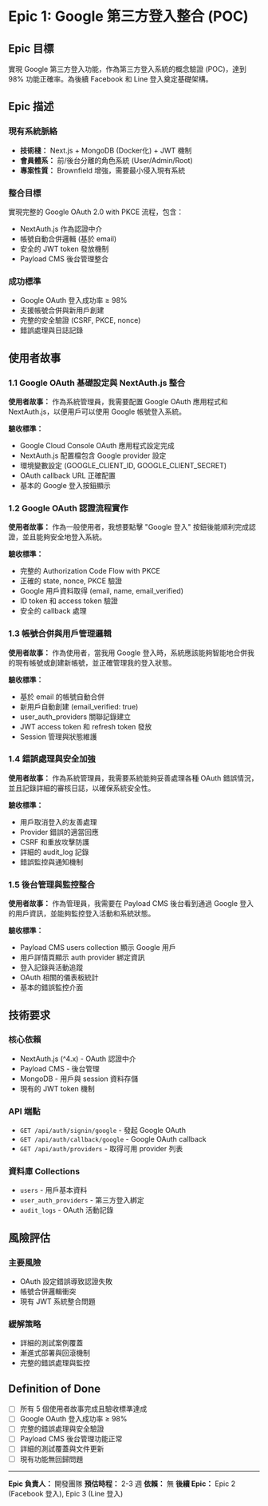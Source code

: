 # Epic 1: Google 第三方登入整合 (POC)

## Epic 目標

實現 Google 第三方登入功能，作為第三方登入系統的概念驗證 (POC)，達到 98% 功能正確率。為後續 Facebook 和 Line 登入奠定基礎架構。

## Epic 描述

### 現有系統脈絡

- **技術棧：** Next.js + MongoDB (Docker化) + JWT 機制
- **會員體系：** 前/後台分離的角色系統 (User/Admin/Root)
- **專案性質：** Brownfield 增強，需要最小侵入現有系統

### 整合目標

實現完整的 Google OAuth 2.0 with PKCE 流程，包含：

- NextAuth.js 作為認證中介
- 帳號自動合併邏輯 (基於 email)
- 安全的 JWT token 發放機制
- Payload CMS 後台管理整合

### 成功標準

- Google OAuth 登入成功率 ≥ 98%
- 支援帳號合併與新用戶創建
- 完整的安全驗證 (CSRF, PKCE, nonce)
- 錯誤處理與日誌記錄

## 使用者故事

### 1.1 Google OAuth 基礎設定與 NextAuth.js 整合

**使用者故事：** 作為系統管理員，我需要配置 Google OAuth 應用程式和 NextAuth.js，以便用戶可以使用 Google 帳號登入系統。

**驗收標準：**

- Google Cloud Console OAuth 應用程式設定完成
- NextAuth.js 配置檔包含 Google provider 設定
- 環境變數設定 (GOOGLE_CLIENT_ID, GOOGLE_CLIENT_SECRET)
- OAuth callback URL 正確配置
- 基本的 Google 登入按鈕顯示

### 1.2 Google OAuth 認證流程實作

**使用者故事：** 作為一般使用者，我想要點擊 "Google 登入" 按鈕後能順利完成認證，並且能夠安全地登入系統。

**驗收標準：**

- 完整的 Authorization Code Flow with PKCE
- 正確的 state, nonce, PKCE 驗證
- Google 用戶資料取得 (email, name, email_verified)
- ID token 和 access token 驗證
- 安全的 callback 處理

### 1.3 帳號合併與用戶管理邏輯

**使用者故事：** 作為使用者，當我用 Google 登入時，系統應該能夠智能地合併我的現有帳號或創建新帳號，並正確管理我的登入狀態。

**驗收標準：**

- 基於 email 的帳號自動合併
- 新用戶自動創建 (email_verified: true)
- user_auth_providers 關聯記錄建立
- JWT access token 和 refresh token 發放
- Session 管理與狀態維護

### 1.4 錯誤處理與安全加強

**使用者故事：** 作為系統管理員，我需要系統能夠妥善處理各種 OAuth 錯誤情況，並且記錄詳細的審核日誌，以確保系統安全性。

**驗收標準：**

- 用戶取消登入的友善處理
- Provider 錯誤的適當回應
- CSRF 和重放攻擊防護
- 詳細的 audit_log 記錄
- 錯誤監控與通知機制

### 1.5 後台管理與監控整合

**使用者故事：** 作為管理員，我需要在 Payload CMS 後台看到通過 Google 登入的用戶資訊，並能夠監控登入活動和系統狀態。

**驗收標準：**

- Payload CMS users collection 顯示 Google 用戶
- 用戶詳情頁顯示 auth provider 綁定資訊
- 登入記錄與活動追蹤
- OAuth 相關的儀表板統計
- 基本的錯誤監控介面

## 技術要求

### 核心依賴

- NextAuth.js (^4.x) - OAuth 認證中介
- Payload CMS - 後台管理
- MongoDB - 用戶與 session 資料存儲
- 現有的 JWT token 機制

### API 端點

- `GET /api/auth/signin/google` - 發起 Google OAuth
- `GET /api/auth/callback/google` - Google OAuth callback
- `GET /api/auth/providers` - 取得可用 provider 列表

### 資料庫 Collections

- `users` - 用戶基本資料
- `user_auth_providers` - 第三方登入綁定
- `audit_logs` - OAuth 活動記錄

## 風險評估

### 主要風險

- OAuth 設定錯誤導致認證失敗
- 帳號合併邏輯衝突
- 現有 JWT 系統整合問題

### 緩解策略

- 詳細的測試案例覆蓋
- 漸進式部署與回滾機制
- 完整的錯誤處理與監控

## Definition of Done

- [ ] 所有 5 個使用者故事完成且驗收標準達成
- [ ] Google OAuth 登入成功率 ≥ 98%
- [ ] 完整的錯誤處理與安全驗證
- [ ] Payload CMS 後台管理功能正常
- [ ] 詳細的測試覆蓋與文件更新
- [ ] 現有功能無回歸問題

---

**Epic 負責人：** 開發團隊
**預估時程：** 2-3 週
**依賴：** 無
**後續 Epic：** Epic 2 (Facebook 登入), Epic 3 (Line 登入)
